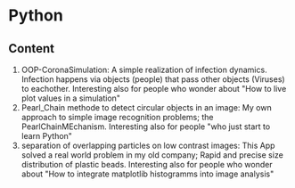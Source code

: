 # Python

## Content
1. OOP-CoronaSimulation: A simple realization of infection dynamics. Infection happens via objects (people) that pass other objects (Viruses) to eachother. Interesting also for people who wonder about "How to live plot values in a simulation"
2. Pearl_Chain methode to detect circular objects in an image: My own approach to simple image recognition problems; the PearlChainMEchanism. Interesting also for people "who just start to learn Python"
3. separation of overlapping particles on low contrast images: This App solved a real world problem in my old company; Rapid and precise size distribution of plastic beads. Interesting also for people who wonder about "How to integrate matplotlib histogramms into image analysis"
